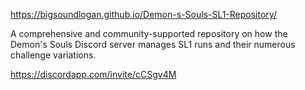 https://bigsoundlogan.github.io/Demon-s-Souls-SL1-Repository/

A comprehensive and community-supported repository on how the Demon's Souls Discord server manages SL1 runs and their numerous challenge variations.

https://discordapp.com/invite/cCSgv4M
